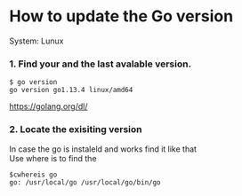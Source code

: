 # How to update the Go version

System: Lunux

### 1. Find your and the last avalable version. 

```
$ go version
go version go1.13.4 linux/amd64
```
https://golang.org/dl/

### 2. Locate the exisiting version
In case the go is instaleld and works find it like that  
Use where is to find the 
```
$cwhereis go
go: /usr/local/go /usr/local/go/bin/go
```
